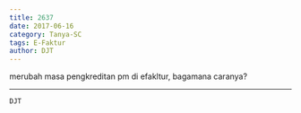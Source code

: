 ```yaml
---
title: 2637
date: 2017-06-16
category: Tanya-SC
tags: E-Faktur
author: DJT
---
```


merubah masa pengkreditan pm di efakltur, bagamana caranya?

---



`DJT`
